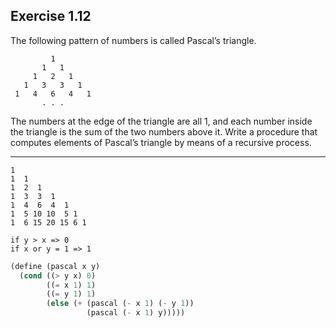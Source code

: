 ## Exercise 1.12

The following pattern of numbers is called Pascal’s triangle.

```
         1
       1   1
     1   2   1
   1   3   3   1
 1   4   6   4   1
       . . .
```

The numbers at the edge of the triangle are all 1, and each number inside the triangle is the sum of the two numbers above it. Write a procedure that computes elements of Pascal’s triangle by means of a recursive process.

---

```
1
1  1
1  2  1
1  3  3  1
1  4  6  4  1
1  5 10 10  5 1
1  6 15 20 15 6 1

if y > x => 0
if x or y = 1 => 1
```

```scm
(define (pascal x y)
  (cond ((> y x) 0)
        ((= x 1) 1)
        ((= y 1) 1)
        (else (+ (pascal (- x 1) (- y 1))
                 (pascal (- x 1) y)))))
```